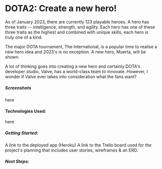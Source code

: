 # DOTA2: Create a new hero!

As of January 2023, there are currently 123 playable heroes. A hero has three traits -- intelligence, strength, and agility. Each hero has one of these three traits as the highest and combined with unique skills, each hero is truly one of a kind.

The major DOTA tournament, The International, is a popular time to realise a new hero idea and 2023's is no exception. A new hero, Muerta, will be shown.

A lot of thinking goes into creating a new hero and certainly DOTA's developer studio, Valve, has a world-class team to innovate. However, I wonder if Valve ever takes into consideration what the fans want?

##### Screenshots

here

#### Technologies Used:

here

##### Getting Started:

A link to the deployed app (Heroku)
A link to the Trello board used for the project's planning that includes user stories, wireframes & an ERD.

##### Next Steps:
